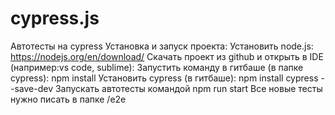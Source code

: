 # cypress.js
Автотесты на cypress
Установка и запуск проекта:
Установить node.js: https://nodejs.org/en/download/
Скачать проект из github и открыть в IDE (например:vs code, sublime):
Запустить команду в гитбаше (в папке cypress): npm install
Установить cypress (в гитбаше): npm install cypress --save-dev
Запускать автотесты командой npm run start
Все новые тесты нужно писать в папке /e2e
<br/>
